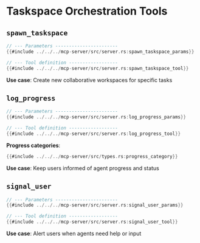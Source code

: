 # Taskspace Orchestration Tools

## `spawn_taskspace`

```rust
// --- Parameters -----------------------
{{#include ../../../mcp-server/src/server.rs:spawn_taskspace_params}}

// --- Tool definition ------------------
{{#include ../../../mcp-server/src/server.rs:spawn_taskspace_tool}}
```

**Use case**: Create new collaborative workspaces for specific tasks

## `log_progress`

```rust
// --- Parameters -----------------------
{{#include ../../../mcp-server/src/server.rs:log_progress_params}}

// --- Tool definition ------------------
{{#include ../../../mcp-server/src/server.rs:log_progress_tool}}
```

**Progress categories**:

```rust
{{#include ../../../mcp-server/src/types.rs:progress_category}}
```

**Use case**: Keep users informed of agent progress and status

## `signal_user`

```rust
// --- Parameters -----------------------
{{#include ../../../mcp-server/src/server.rs:signal_user_params}}

// --- Tool definition ------------------
{{#include ../../../mcp-server/src/server.rs:signal_user_tool}}
```

**Use case**: Alert users when agents need help or input
